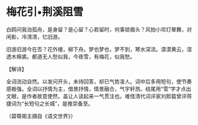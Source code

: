 # 梅花引•荆溪阻雪

白鸥问我泊孤舟，是身留？是心留？心若留时，何事锁眉头？风拍小帘灯晕舞，对闲影，冷清清，忆旧游。 

旧游旧游今在否？花外楼，柳下舟。梦也梦也，梦不到，寒水深流。漠漠黄云，湿透木棉裘。都道无人愁似我，今夜雪，有梅花，似我愁。 

【解诗】 

全词流动自然。以发问开头，未待回答，却已气势凌人。词中后多用短句，使节奏感极强。全词以抒情为主，借景抒情，情景融合，气宇轩昂。结尾用“雪”字才点出文眼，是作者故意使然，盖让人读起来一气贯注也。难怪清代词评家刘熙载曾评蒋捷词为“长短句之长城”，是推崇备至。 

（碧霄阁主摘自《语文世界》）